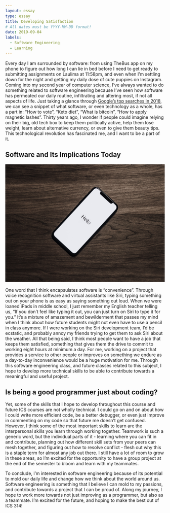```yaml
---
layout: essay
type: essay
title: Developing Satisfaction
# All dates must be YYYY-MM-DD format!
date: 2019-09-04
labels:
  - Software Engineering
  - Learning
---
```


Every day I am surrounded by software: from using TheBus app on my phone to figure out how long I can lie in bed before I need to get ready to submitting assignments on Laulima at 11:58pm, and even when I’m settling down for the night and getting my daily dose of cute puppies on Instagram. Coming into my second year of computer science, I’ve always wanted to do something related to software engineering because I’ve seen how software has permeated our daily routine, infiltrating and altering most, if not all aspects of life. Just taking a glance through <a href = "https://trends.google.com/trends/yis/2018/US/">Google’s top searches in 2018</a>, we can see a snippet of what software, or even technology as a whole, has a part in: “How to vote”, “Keto diet”, “What is bitcoin”, “How to apply magnetic lashes”. Thirty years ago, I wonder if people could imagine relying on their big, old tech box to keep them politically active, help them lose weight, learn about alternative currency, or even to give them beauty tips. This technological revolution has fascinated me, and I want to be a part of it.

## Software and Its Implications Today 

<img class="ui medium floated rounded image" src="../images/hello-phone.jpg">

One word that I think encapsulates software is “convenience”. Through voice recognition software and virtual assistants like Siri, typing something out on your phone is as easy as saying something out loud. When we were loaned iPads in middle school, I just remember my English teacher telling us, “If you don’t feel like typing it out, you can just turn on Siri to type it for you.” It’s a mixture of amazement and bewilderment that passes my mind when I think about how future students might not even have to use a pencil in class anymore. If I were working on the Siri development team, I’d be ecstatic, and probably annoy my friends trying to get them to ask Siri about the weather. All that being said, I think most people want to have a job that keeps them satisfied, something that gives them the drive to commit to working eight hours at minimum a day. For me, working on a project that provides a service to other people or improves on something we endure as a day-to-day inconvenience would be a huge motivation for me. Through this software engineering class, and future classes related to this subject, I hope to develop more technical skills to be able to contribute towards a meaningful and useful project.

## Is being a good programmer just about coding?

Yet, some of the skills that I hope to develop throughout this course and future ICS courses are not wholly technical. I could go on and on about how I could write more efficient code, be a better debugger, or even just improve in commenting on my code so that future me doesn’t get confused. However, I think some of the most important skills to learn are the interpersonal skills you learn through working together. Teamwork is such a generic word, but the individual parts of it - learning where you can fit in and contribute, planning out how different skill sets from your peers can mesh together, and figuring out how to resolve conflict - flesh out why this is a staple term for almost any job out there. I still have a lot of room to grow in these areas, so I’m excited for the opportunity to have a group project at the end of the semester to bloom and learn with my teammates.

To conclude, I’m interested in software engineering because of its potential to mold our daily life and change how we think about the world around us. Software engineering is something that I believe I can mold to my passions, and contribute towards a project that I can be proud of. Along my journey, I hope to work more towards not just improving as a programmer, but also as a teammate. I’m excited for the future, and hoping to make the best out of ICS 314!


